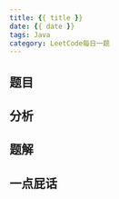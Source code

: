 ```yaml
---
title: {{ title }}
date: {{ date }}
tags: Java
category: LeetCode每日一题
---
```


<!-- more -->

## 题目

## 分析

## 题解

## 一点屁话
